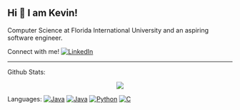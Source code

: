 ## Hi 👋 I am Kevin!
Computer Science at Florida International University and an aspiring software engineer.

Connect with me! [![LinkedIn](https://img.shields.io/badge/LinkedIn-0175C2?style=flat&logo=linkedin)](https://www.linkedin.com/in/kevinvelazco/) 

---
Github Stats: 
<p align = "center">
  <!--  <img src = "https://github-readme-stats.vercel.app/api?username=kvelazco&show_icons=true&theme=radical&line_height=27&hide=stars,prs"> -->
  <img src = "https://github-readme-stats.vercel.app/api/top-langs/?username=kvelazco&hide=jupyter%20notebook&theme=tokyonight">

</p>

Languages: [![Java](https://img.shields.io/badge/Java-blue?style=flat&logo=java&logoColor=white)](https://www.java.com/en/) [![Java](https://img.shields.io/badge/Swift-orange?style=flat&logo=swift&logoColor=white)](https://www.swift.org/) 
[![Python](https://img.shields.io/badge/-Python-black?style=flat&logo=python)](https://www.python.org/) [![C](https://img.shields.io/badge/-A8B9CC?style=flat&logo=c&logoColor=white)](https://www.cprogramming.com/) 

